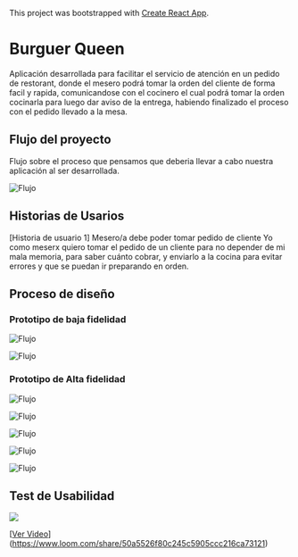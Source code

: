 This project was bootstrapped with [Create React App](https://github.com/facebook/create-react-app).

# Burguer Queen

Aplicación desarrollada para facilitar el servicio de atención en un pedido de restorant, donde el mesero podrá tomar la orden del cliente de forma facil y rapida, comunicandose con el cocinero el cual podrá tomar la orden cocinarla para luego dar aviso de la entrega, habiendo finalizado el proceso con el pedido llevado a la mesa.

## Flujo del proyecto

Flujo sobre el proceso que pensamos que deberia llevar a cabo nuestra aplicación al ser desarrollada.

![Flujo](./src/img/flujo.png "Flujo")

## Historias de Usarios

[Historia de usuario 1] Mesero/a debe poder tomar pedido de cliente
Yo como meserx quiero tomar el pedido de un cliente para no depender de mi mala memoria, para saber cuánto cobrar, y enviarlo a la cocina para evitar errores y que se puedan ir preparando en orden.

## Proceso de diseño

### Prototipo de baja fidelidad

![Flujo](./src/img/Prot_6.png "Flujo")

![Flujo](./src/img/Prot_7.png "Flujo")

### Prototipo de Alta fidelidad

![Flujo](./src/img/Prot_1.PNG "Flujo")

![Flujo](./src/img/Prot_2.PNG "Flujo")

![Flujo](./src/img/Prot_3.jpg "Flujo")

![Flujo](./src/img/Prot_4.png "Flujo")

![Flujo](./src/img/Prot_5.png "Flujo")

## Test de Usabilidad

[![](https://www.loom.com/share/50a5526f80c245c5905ccc216ca73121)]()

[[Ver Video]()](https://www.loom.com/share/50a5526f80c245c5905ccc216ca73121)




